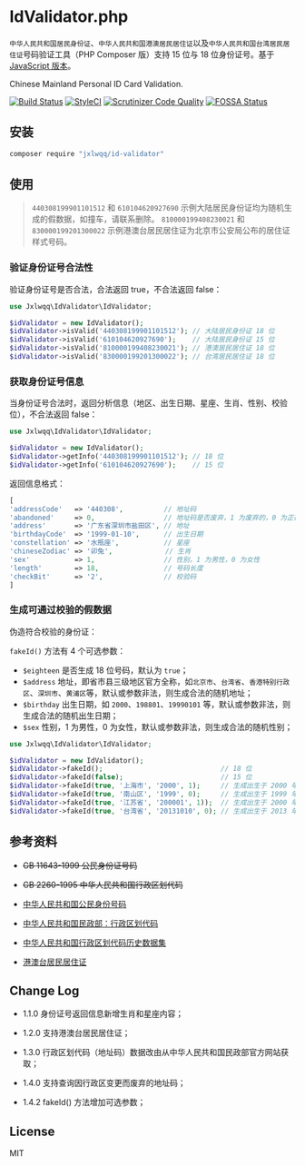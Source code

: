 # IdValidator.php

`中华人民共和国居民身份证`、`中华人民共和国港澳居民居住证`以及`中华人民共和国台湾居民居住证`号码验证工具（PHP Composer 版）支持 15 位与 18 位身份证号。基于 [JavaScript 版本](https://github.com/mc-zone/IDValidator)。

Chinese Mainland Personal ID Card Validation.


[![Build Status](https://travis-ci.org/jxlwqq/id-validator.svg?branch=master)](https://travis-ci.org/jxlwqq/id-validator)
[![StyleCI](https://github.styleci.io/repos/147758862/shield?branch=master)](https://github.styleci.io/repos/147758862)
[![Scrutinizer Code Quality](https://scrutinizer-ci.com/g/jxlwqq/id-validator/badges/quality-score.png?b=master)](https://scrutinizer-ci.com/g/jxlwqq/id-validator/?branch=master)
[![FOSSA Status](https://app.fossa.io/api/projects/git%2Bgithub.com%2Fjxlwqq%2Fid-validator.svg?type=shield)](https://app.fossa.io/projects/git%2Bgithub.com%2Fjxlwqq%2Fid-validator?ref=badge_shield)

## 安装

```bash
composer require "jxlwqq/id-validator"
```

## 使用

> `440308199901101512` 和 `610104620927690` 示例大陆居民身份证均为随机生成的假数据，如撞车，请联系删除。
> `810000199408230021` 和 `830000199201300022` 示例港澳台居民居住证为北京市公安局公布的居住证样式号码。

### 验证身份证号合法性

验证身份证号是否合法，合法返回 true，不合法返回 false：

```php
use Jxlwqq\IdValidator\IdValidator;

$idValidator = new IdValidator();
$idValidator->isValid('440308199901101512'); // 大陆居民身份证 18 位
$idValidator->isValid('610104620927690');    // 大陆居民身份证 15 位
$idValidator->isValid('810000199408230021'); // 港澳居民居住证 18 位
$idValidator->isValid('830000199201300022'); // 台湾居民居住证 18 位
```

### 获取身份证号信息

当身份证号合法时，返回分析信息（地区、出生日期、星座、生肖、性别、校验位），不合法返回 false：
```php
use Jxlwqq\IdValidator\IdValidator;

$idValidator = new IdValidator();
$idValidator->getInfo('440308199901101512'); // 18 位
$idValidator->getInfo('610104620927690');    // 15 位
```
返回信息格式：

```php
[
'addressCode'   => '440308',          // 地址码   
'abandoned'     => 0,                 // 地址码是否废弃，1 为废弃的，0 为正在使用的
'address'       => '广东省深圳市盐田区', // 地址
'birthdayCode'  => '1999-01-10',      // 出生日期
'constellation' => '水瓶座',           // 星座
'chineseZodiac' => '卯兔',             // 生肖
'sex'           => 1,                 // 性别，1 为男性，0 为女性
'length'        => 18,                // 号码长度
'checkBit'      => '2',               // 校验码
]
```

### 生成可通过校验的假数据
伪造符合校验的身份证：

`fakeId()` 方法有 4 个可选参数：
* `$eighteen` 是否生成 18 位号码，默认为 `true`；
* `$address` 地址，即省市县三级地区官方全称，如`北京市`、`台湾省`、`香港特别行政区`、`深圳市`、`黄浦区`等，默认或参数非法，则生成合法的随机地址；
* `$birthday` 出生日期，如 `2000`、`198801`、`19990101` 等，默认或参数非法，则生成合法的随机出生日期；
* `$sex` 性别，1 为男性，0 为女性，默认或参数非法，则生成合法的随机性别；

```php
use Jxlwqq\IdValidator\IdValidator;

$idValidator = new IdValidator();
$idValidator->fakeId();                             // 18 位
$idValidator->fakeId(false);                        // 15 位
$idValidator->fakeId(true, '上海市', '2000', 1);     // 生成出生于 2000 年上海市的男性居民身份证
$idValidator->fakeId(true, '南山区', '1999', 0);     // 生成出生于 1999 年深圳市南山区的女性居民身份证
$idValidator->fakeId(true, '江苏省', '200001', 1));  // 生成出生于 2000 年 1 月江苏省的男性居民身份证
$idValidator->fakeId(true, '台湾省', '20131010', 0); // 生成出生于 2013 年 10 月 10 日台湾省的女性居民居住证
```



## 参考资料
* ~~GB 11643-1999 公民身份证号码~~

* ~~GB 2260-1995 中华人民共和国行政区划代码~~

* [中华人民共和国公民身份号码](https://zh.wikipedia.org/wiki/中华人民共和国公民身份号码)

* [中华人民共和国民政部：行政区划代码](http://www.mca.gov.cn/article/sj/xzqh/)

* [中华人民共和国行政区划代码历史数据集](https://github.com/jxlwqq/address-code-of-china)

* [港澳台居民居住证](https://zh.wikipedia.org/wiki/港澳台居民居住证)

## Change Log
* 1.1.0 身份证号返回信息新增生肖和星座内容；

* 1.2.0 支持港澳台居民居住证；

* 1.3.0 行政区划代码（地址码）数据改由从中华人民共和国民政部官方网站获取；

* 1.4.0 支持查询因行政区变更而废弃的地址码；

* 1.4.2 fakeId() 方法增加可选参数；

## License
MIT


